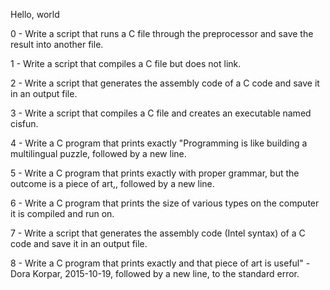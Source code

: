 Hello, world

0 - Write a script that runs a C file through the preprocessor and save the result into another file.

1 - Write a script that compiles a C file but does not link.

2 - Write a script that generates the assembly code of a C code and save it in an output file.

3 - Write a script that compiles a C file and creates an executable named cisfun.

4 - Write a C program that prints exactly "Programming is like building a multilingual puzzle, followed by a new line.

5 - Write a C program that prints exactly with proper grammar, but the outcome is a piece of art,, followed by a new line.

6 - Write a C program that prints the size of various types on the computer it is compiled and run on.

7 - Write a script that generates the assembly code (Intel syntax) of a C code and save it in an output file.

8 - Write a C program that prints exactly and that piece of art is useful" - Dora Korpar, 2015-10-19, followed by a new line, to the standard error.


